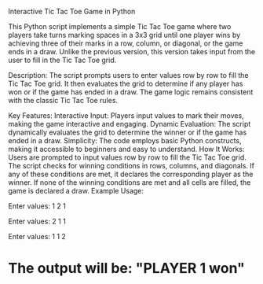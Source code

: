 Interactive Tic Tac Toe Game in Python

This Python script implements a simple Tic Tac Toe game where two players take turns marking spaces in a 3x3 grid until one player wins by achieving three of their marks in a row, column, or diagonal, or the game ends in a draw. Unlike the previous version, this version takes input from the user to fill in the Tic Tac Toe grid.

Description:
The script prompts users to enter values row by row to fill the Tic Tac Toe grid. It then evaluates the grid to determine if any player has won or if the game has ended in a draw. The game logic remains consistent with the classic Tic Tac Toe rules.

Key Features:
Interactive Input: Players input values to mark their moves, making the game interactive and engaging.
Dynamic Evaluation: The script dynamically evaluates the grid to determine the winner or if the game has ended in a draw.
Simplicity: The code employs basic Python constructs, making it accessible to beginners and easy to understand.
How It Works:
Users are prompted to input values row by row to fill the Tic Tac Toe grid.
The script checks for winning conditions in rows, columns, and diagonals.
If any of these conditions are met, it declares the corresponding player as the winner.
If none of the winning conditions are met and all cells are filled, the game is declared a draw.
Example Usage:

Enter values: 1 2 1

Enter values: 2 1 1

Enter values: 1 1 2

# The output will be: "PLAYER 1 won"
